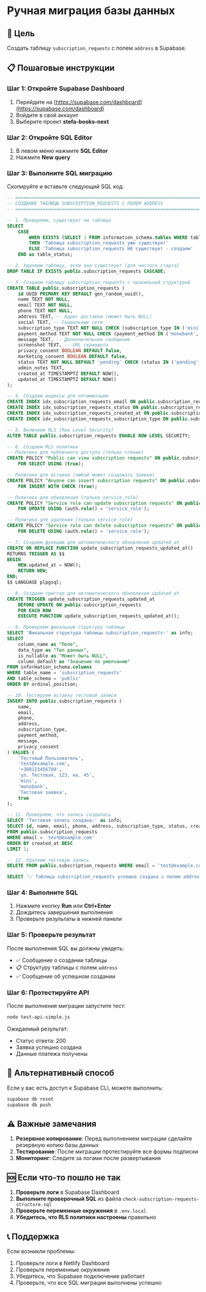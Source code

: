 # Ручная миграция базы данных

## 🎯 Цель
Создать таблицу `subscription_requests` с полем `address` в Supabase.

## 📋 Пошаговые инструкции

### Шаг 1: Откройте Supabase Dashboard
1. Перейдите на [https://supabase.com/dashboard](https://supabase.com/dashboard)
2. Войдите в свой аккаунт
3. Выберите проект **stefa-books-next**

### Шаг 2: Откройте SQL Editor
1. В левом меню нажмите **SQL Editor**
2. Нажмите **New query**

### Шаг 3: Выполните SQL миграцию
Скопируйте и вставьте следующий SQL код:

```sql
-- ============================================================================
-- СОЗДАНИЕ ТАБЛИЦЫ SUBSCRIPTION_REQUESTS С ПОЛЕМ ADDRESS
-- ============================================================================

-- 1. Проверяем, существует ли таблица
SELECT 
    CASE 
        WHEN EXISTS (SELECT 1 FROM information_schema.tables WHERE table_name = 'subscription_requests' AND table_schema = 'public') 
        THEN 'Таблица subscription_requests уже существует'
        ELSE 'Таблица subscription_requests НЕ существует - создаем'
    END as table_status;

-- 2. Удаляем таблицу, если она существует (для чистого старта)
DROP TABLE IF EXISTS public.subscription_requests CASCADE;

-- 3. Создаем таблицу subscription_requests с правильной структурой
CREATE TABLE public.subscription_requests (
    id UUID PRIMARY KEY DEFAULT gen_random_uuid(),
    name TEXT NOT NULL,
    email TEXT NOT NULL,
    phone TEXT NOT NULL,
    address TEXT, -- Адрес доставки (может быть NULL)
    social TEXT, -- Социальные сети
    subscription_type TEXT NOT NULL CHECK (subscription_type IN ('mini', 'maxi', 'premium')),
    payment_method TEXT NOT NULL CHECK (payment_method IN ('monobank', 'online', 'cash')),
    message TEXT, -- Дополнительное сообщение
    screenshot TEXT, -- URL скриншота
    privacy_consent BOOLEAN DEFAULT false,
    marketing_consent BOOLEAN DEFAULT false,
    status TEXT NOT NULL DEFAULT 'pending' CHECK (status IN ('pending', 'approved', 'rejected', 'completed')),
    admin_notes TEXT,
    created_at TIMESTAMPTZ DEFAULT NOW(),
    updated_at TIMESTAMPTZ DEFAULT NOW()
);

-- 4. Создаем индексы для оптимизации
CREATE INDEX idx_subscription_requests_email ON public.subscription_requests (email);
CREATE INDEX idx_subscription_requests_status ON public.subscription_requests (status);
CREATE INDEX idx_subscription_requests_created_at ON public.subscription_requests (created_at);
CREATE INDEX idx_subscription_requests_subscription_type ON public.subscription_requests (subscription_type);

-- 5. Включаем RLS (Row Level Security)
ALTER TABLE public.subscription_requests ENABLE ROW LEVEL SECURITY;

-- 6. Создаем RLS политики
-- Политика для публичного доступа (только чтение)
CREATE POLICY "Public can view subscription requests" ON public.subscription_requests
    FOR SELECT USING (true);

-- Политика для вставки (любой может создавать заявки)
CREATE POLICY "Anyone can insert subscription requests" ON public.subscription_requests
    FOR INSERT WITH CHECK (true);

-- Политика для обновления (только service_role)
CREATE POLICY "Service role can update subscription requests" ON public.subscription_requests
    FOR UPDATE USING (auth.role() = 'service_role');

-- Политика для удаления (только service_role)
CREATE POLICY "Service role can delete subscription requests" ON public.subscription_requests
    FOR DELETE USING (auth.role() = 'service_role');

-- 7. Создаем функцию для автоматического обновления updated_at
CREATE OR REPLACE FUNCTION update_subscription_requests_updated_at()
RETURNS TRIGGER AS $$
BEGIN
    NEW.updated_at = NOW();
    RETURN NEW;
END;
$$ LANGUAGE plpgsql;

-- 8. Создаем триггер для автоматического обновления updated_at
CREATE TRIGGER update_subscription_requests_updated_at
    BEFORE UPDATE ON public.subscription_requests
    FOR EACH ROW
    EXECUTE FUNCTION update_subscription_requests_updated_at();

-- 9. Проверяем финальную структуру таблицы
SELECT 'Финальная структура таблицы subscription_requests:' as info;
SELECT 
    column_name as "Поле",
    data_type as "Тип данных",
    is_nullable as "Может быть NULL",
    column_default as "Значение по умолчанию"
FROM information_schema.columns 
WHERE table_name = 'subscription_requests' 
AND table_schema = 'public'
ORDER BY ordinal_position;

-- 10. Тестируем вставку тестовой записи
INSERT INTO public.subscription_requests (
    name, 
    email, 
    phone, 
    address, 
    subscription_type, 
    payment_method, 
    message, 
    privacy_consent
) VALUES (
    'Тестовый Пользователь',
    'test@example.com',
    '+380123456789',
    'ул. Тестовая, 123, кв. 45',
    'mini',
    'monobank',
    'Тестовая заявка',
    true
);

-- 11. Проверяем, что запись создалась
SELECT 'Тестовая запись создана:' as info;
SELECT id, name, email, phone, address, subscription_type, status, created_at
FROM public.subscription_requests 
WHERE email = 'test@example.com'
ORDER BY created_at DESC
LIMIT 1;

-- 12. Удаляем тестовую запись
DELETE FROM public.subscription_requests WHERE email = 'test@example.com';

SELECT '✅ Таблица subscription_requests успешно создана с полем address!' as result;
```

### Шаг 4: Выполните SQL
1. Нажмите кнопку **Run** или **Ctrl+Enter**
2. Дождитесь завершения выполнения
3. Проверьте результаты в нижней панели

### Шаг 5: Проверьте результат
После выполнения SQL вы должны увидеть:
- ✅ Сообщение о создании таблицы
- 📋 Структуру таблицы с полем `address`
- ✅ Сообщение об успешном создании

### Шаг 6: Протестируйте API
После выполнения миграции запустите тест:

```bash
node test-api-simple.js
```

Ожидаемый результат:
- Статус ответа: 200
- Заявка успешно создана
- Данные платежа получены

## 🔧 Альтернативный способ

Если у вас есть доступ к Supabase CLI, можете выполнить:

```bash
supabase db reset
supabase db push
```

## ⚠️ Важные замечания

1. **Резервное копирование**: Перед выполнением миграции сделайте резервную копию базы данных
2. **Тестирование**: После миграции протестируйте все формы подписки
3. **Мониторинг**: Следите за логами после развертывания

## 🆘 Если что-то пошло не так

1. **Проверьте логи** в Supabase Dashboard
2. **Выполните проверочный SQL** из файла `check-subscription-requests-structure.sql`
3. **Проверьте переменные окружения** в `.env.local`
4. **Убедитесь, что RLS политики настроены** правильно

## 📞 Поддержка

Если возникли проблемы:
1. Проверьте логи в Netlify Dashboard
2. Проверьте переменные окружения
3. Убедитесь, что Supabase подключение работает
4. Проверьте, что все SQL миграции выполнены успешно
